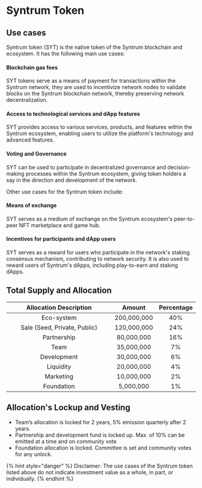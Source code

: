 # Syntrum Token

## Use cases

Syntrum token (SYT) is the native token of the Syntrum blockchain and ecosystem. It has the following main use cases:

#### Blockchain gas fees&#x20;

SYT tokens serve as a means of payment for transactions within the Syntrum network, they are used to incentivize network nodes to validate blocks on the Syntrum blockchain network, thereby preserving network decentralization.

#### Access to technological services and dApp features

SYT provides access to various services, products, and features within the Syntrum ecosystem, enabling users to utilize the platform's technology and advanced features.

#### Voting and Governance&#x20;

SYT can be used to participate in decentralized governance and decision-making processes within the Syntrum ecosystem, giving token holders a say in the direction and development of the network.

Other use cases for the Syntrum token include:

#### Means of exchange

SYT serves as a medium of exchange on the Syntrum ecosystem's peer-to-peer NFT marketplace and game hub.

#### Incentives for participants and dApp users

SYT serves as a reward for users who participate in the network's staking consensus mechanism, contributing to network security. It is also used to reward users of Syntrum's dApps, including play-to-earn and staking dApps.

## Total Supply and Allocation

<table><thead><tr><th width="295.5806451612903" align="center">Allocation Description</th><th align="center">Amount</th><th align="center">Percentage</th></tr></thead><tbody><tr><td align="center">Eco-system</td><td align="center">200,000,000</td><td align="center">40%</td></tr><tr><td align="center">Sale (Seed, Private, Public)</td><td align="center">120,000,000</td><td align="center">24%</td></tr><tr><td align="center">Partnership</td><td align="center">80,000,000</td><td align="center">16%</td></tr><tr><td align="center">Team</td><td align="center">35,000,000</td><td align="center">7%</td></tr><tr><td align="center">Development</td><td align="center">30,000,000</td><td align="center">6%</td></tr><tr><td align="center">Liquidity</td><td align="center">20,000,000</td><td align="center">4%</td></tr><tr><td align="center">Marketing</td><td align="center">10,000,000</td><td align="center">2%</td></tr><tr><td align="center">Foundation</td><td align="center">5,000,000</td><td align="center">1%</td></tr></tbody></table>

## Allocation's Lockup and Vesting

* Team’s allocation is locked for 2 years, 5% emission quarterly after 2 years.
* Partnership and development fund is locked up. Max. of 10% can be emitted at a time and on community vote
* Foundation allocation is locked. Committee is set and community votes for any unlock.

{% hint style="danger" %}
Disclaimer: The use cases of the Syntrum token listed above do not indicate investment value as a whole, in part, or individually.
{% endhint %}
